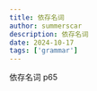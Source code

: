 ```yaml
---
title: 依存名词
author: summerscar
description: 依存名词
date: 2024-10-17
tags: ['grammar']
---
```


依存名词
p65
